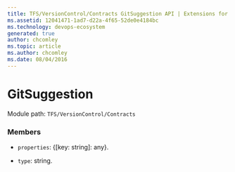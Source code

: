 ```yaml
---
title: TFS/VersionControl/Contracts GitSuggestion API | Extensions for Azure DevOps Services
ms.assetid: 12041471-1ad7-d22a-4f65-52de0e4184bc
ms.technology: devops-ecosystem
generated: true
author: chcomley
ms.topic: article
ms.author: chcomley
ms.date: 08/04/2016
---
```


# GitSuggestion

Module path: `TFS/VersionControl/Contracts`

### Members

- `properties`: {[key: string]: any}.

- `type`: string.
